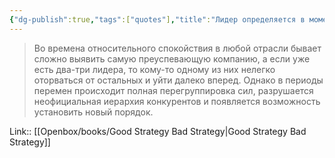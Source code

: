 ```yaml
---
{"dg-publish":true,"tags":["quotes"],"title":"Лидер определяется в момент перемен","date":"2022-07-20T08:24:15+03:00","modified_at":"2022-07-27T12:00:36+03:00","alias":"Лидер определяется в момент перемен","dg-path":"/quotes/202207200824.md","permalink":"/quotes/202207200824/","dgPassFrontmatter":true}
---
```



> Во времена относительного спокойствия в любой отрасли бывает сложно выявить самую преуспевающую компанию, а если уже есть два-три лидера, то кому-то одному из них нелегко оторваться от остальных и уйти далеко вперед. Однако в периоды перемен происходит полная перегруппировка сил, разрушается неофициальная иерархия конкурентов и появляется возможность установить новый порядок.

Link:: [[Openbox/books/Good Strategy Bad Strategy\|Good Strategy Bad Strategy]]

